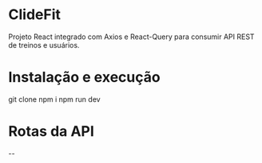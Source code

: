 # ClideFit

Projeto React integrado com Axios e React-Query para consumir API REST de treinos e usuários.

# Instalação e execução

git clone <repo-url> 
npm i 
npm run dev 

# Rotas da API

--
